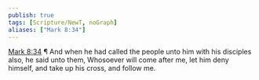 ```yaml
---
publish: true
tags: [Scripture/NewT, noGraph]
aliases: ["Mark 8:34"]
---
```

[Mark 8:34](https://churchofjesuschrist.org/study/scriptures/nt/mark/8?lang=eng&id=p34#p34) ¶ And when he had called the people unto him with his disciples also, he said unto them, Whosoever will come after me, let him deny himself, and take up his cross, and follow me.
